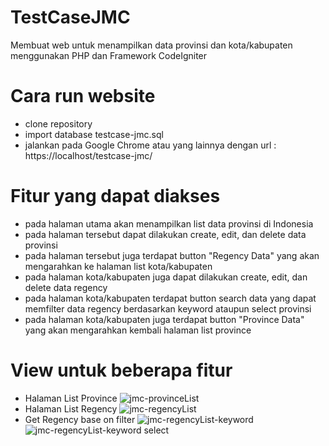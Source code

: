 # TestCaseJMC
 Membuat web untuk menampilkan data provinsi dan kota/kabupaten menggunakan PHP dan Framework CodeIgniter

# Cara run website
- clone repository
- import database testcase-jmc.sql
- jalankan pada Google Chrome atau yang lainnya dengan url : https://localhost/testcase-jmc/

# Fitur yang dapat diakses
- pada halaman utama akan menampilkan list data provinsi di Indonesia
- pada halaman tersebut dapat dilakukan create, edit, dan delete data provinsi
- pada halaman tersebut juga terdapat button "Regency Data" yang akan mengarahkan ke halaman list kota/kabupaten
- pada halaman kota/kabupaten juga dapat dilakukan create, edit, dan delete data regency
- pada halaman kota/kabupaten terdapat button search data yang dapat memfilter data regency berdasarkan keyword ataupun select provinsi
- pada halaman kota/kabupaten juga terdapat button "Province Data" yang akan mengarahkan kembali halaman list province

# View untuk beberapa fitur
- Halaman List Province
![jmc-provinceList](https://github.com/agustinsetya/testcase-jmc/assets/44636724/c1eb99ed-750d-410b-bdb6-88f522d55262)
- Halaman List Regency
![jmc-regencyList](https://github.com/agustinsetya/testcase-jmc/assets/44636724/0a921acc-c2c1-4e41-8a54-4925d7af6530)
- Get Regency base on filter
![jmc-regencyList-keyword](https://github.com/agustinsetya/testcase-jmc/assets/44636724/aab3e93a-e045-4a46-87a2-16616a90c1f8)
![jmc-regencyList-keyword select](https://github.com/agustinsetya/testcase-jmc/assets/44636724/329b07a1-a12c-4060-a831-42847ec97fff)


